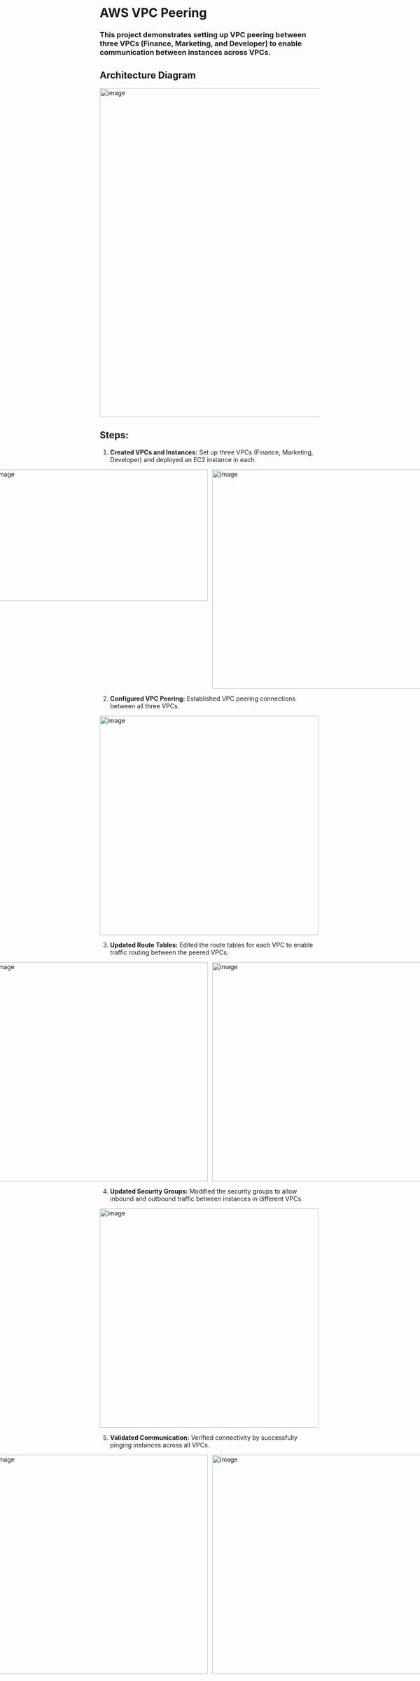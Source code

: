 # AWS VPC Peering
### This project demonstrates setting up VPC peering between three VPCs (Finance, Marketing, and Developer) to enable communication between instances across VPCs.

## Architecture Diagram
<img width="750" alt="image" src="https://github.com/user-attachments/assets/d0037467-cd38-46a0-b951-6526ac8888f8">

## Steps:
1. **Created VPCs and Instances:** Set up three VPCs (Finance, Marketing, Developer) and deployed an EC2 instance in each.
<div style="display: flex; gap: 10px; justify-content: center;">
<img width="500" height="300" alt="image" src="https://github.com/user-attachments/assets/54a4184e-0a48-4383-b051-cc8534ff69ed">
<img width="500" alt="image" src="https://github.com/user-attachments/assets/d11912a9-9231-4b3a-90c4-40f6dea0034a">
</div>

2. **Configured VPC Peering:** Established VPC peering connections between all three VPCs.

<img width="500" alt="image" src="https://github.com/user-attachments/assets/4190b8e2-51dd-4941-992c-fed5a14a0061">

3. **Updated Route Tables:** Edited the route tables for each VPC to enable traffic routing between the peered VPCs.

<div style="display: flex; gap: 10px; justify-content: center;">
<img width="500" alt="image" src="https://github.com/user-attachments/assets/b9efbadf-2006-4f12-b2f3-cbcba2d51ae6">
<img width="500" alt="image" src="https://github.com/user-attachments/assets/583cbeb8-5bdf-4dc3-82d6-904157ab6b78">
</div>

4. **Updated Security Groups:** Modified the security groups to allow inbound and outbound traffic between instances in different VPCs.

<img width="500" alt="image" src="https://github.com/user-attachments/assets/269edbd7-3d2e-4bd9-93e5-93c1ecd7dbda">

5. **Validated Communication:** Verified connectivity by successfully pinging instances across all VPCs.

<div style="display: flex; gap: 10px; justify-content: center;">
<img width="500" alt="image" src="https://github.com/user-attachments/assets/7baa63ff-270c-4d26-b8f9-4721292989cc">
<img width="500" alt="image" src="https://github.com/user-attachments/assets/ed066de4-fb01-4108-8ee6-0fd33cce7df5">
</div>



